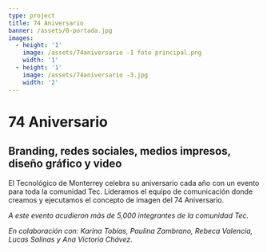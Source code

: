 ```yaml
---
type: project
title: 74 Aniversario
banner: /assets/0-portada.jpg
images:
  - height: '1'
    image: /assets/74aniversario -1 foto principal.png
    width: '1'
  - height: '1'
    image: /assets/74aniversario -3.jpg
    width: '2'
---
```

# 74 Aniversario

## Branding, redes sociales, medios impresos, diseño gráfico y video

El Tecnológico de Monterrey celebra su aniversario cada año con un evento para toda la comunidad Tec. Lideramos el equipo de comunicación donde creamos y ejecutamos el concepto de imagen del 74 Aniversario.

_A este evento acudieron más de 5,000 integrantes de la comunidad Tec._

_En colaboración con: Karina Tobías, Paulina Zambrano, Rebeca Valencia, Lucas Salinas y Ana Victoria Chávez._

##
